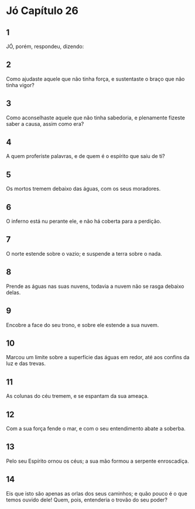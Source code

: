 # Jó Capítulo 26

## 1
JÓ, porém, respondeu, dizendo:

## 2
Como ajudaste aquele que não tinha força, e sustentaste o braço que não tinha vigor?

## 3
Como aconselhaste aquele que não tinha sabedoria, e plenamente fizeste saber a causa, assim como era?

## 4
A quem proferiste palavras, e de quem é o espírito que saiu de ti?

## 5
Os mortos tremem debaixo das águas, com os seus moradores.

## 6
O inferno está nu perante ele, e não há coberta para a perdição.

## 7
O norte estende sobre o vazio; e suspende a terra sobre o nada.

## 8
Prende as águas nas suas nuvens, todavia a nuvem não se rasga debaixo delas.

## 9
Encobre a face do seu trono, e sobre ele estende a sua nuvem.

## 10
Marcou um limite sobre a superfície das águas em redor, até aos confins da luz e das trevas.

## 11
As colunas do céu tremem, e se espantam da sua ameaça.

## 12
Com a sua força fende o mar, e com o seu entendimento abate a soberba.

## 13
Pelo seu Espírito ornou os céus; a sua mão formou a serpente enroscadiça.

## 14
Eis que isto são apenas as orlas dos seus caminhos; e quão pouco é o que temos ouvido dele! Quem, pois, entenderia o trovão do seu poder?

